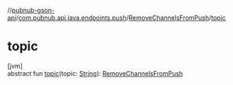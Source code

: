 //[pubnub-gson-api](../../../index.md)/[com.pubnub.api.java.endpoints.push](../index.md)/[RemoveChannelsFromPush](index.md)/[topic](topic.md)

# topic

[jvm]\
abstract fun [topic](topic.md)(topic: [String](https://docs.oracle.com/javase/8/docs/api/java/lang/String.html)): [RemoveChannelsFromPush](index.md)
